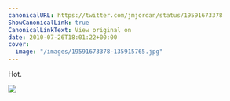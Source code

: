 ```yaml
---
canonicalURL: https://twitter.com/jmjordan/status/19591673378
ShowCanonicalLink: true
CanonicalLinkText: View original on
date: 2010-07-26T18:01:22+00:00
cover:
  image: "/images/19591673378-135915765.jpg"
---
```

Hot.

![](/images/19591673378-135915765.jpg)